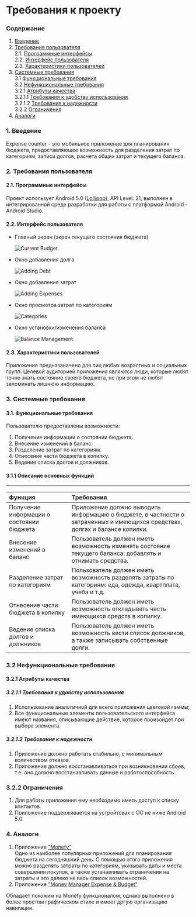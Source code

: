 # Требования к проекту
### Содержание
1. [Введение](#1)
2. [Требования пользователя](#2) <br>
  2.1. [Программные интерфейсы](#2.1) <br>
  2.2. [Интерфейс пользователя](#2.2) <br>
  2.3. [Характеристики пользователей](#2.3) <br>
3. [Системные требования](#3) <br>
  3.1 [Функциональные требования](#3.1) <br>
  3.2 [Нефункциональные требования](#3.2) <br>
    3.2.1 [Атрибуты качества](#3.2.1) <br>
      3.2.1.1 [Требования к удобству использования](#3.2.1.1) <br>
      3.2.1.2 [Требования к надежности](#3.2.1.2) <br>
    3.2.2 [Ограничения](#3.2.2)
 4. [Аналоги](#4) <br>
  
### 1. Введение <a name="1"></a>
Expense counter - это мобильное приложение для планирования бюджета, предоставляющее возможность для разделения затрат по категориям, записи долгов, расчета общих затрат и текущего баланса.
 ### 2. Требования пользователя <a name="2"></a>
#### 2.1. Программные интерфейсы <a name="2.1"></a>
Проект использует Android 5.0 ([Lollipop](https://developer.android.com/reference/android/os/Build.VERSION_CODES.html?hl=ru#LOLLIPOP)), API Level: 21, выполнен в интегрированной среде разработки для работы с платформой Android - Android Studio.
#### 2.2. Интерфейс пользователя <a name="2.2"></a>
- Главный экран (экран текущего состояния бюджета)

  ![Current Budget](https://github.com/SergeiObolevich/ExpenseCounter/blob/master/Resources/Mockups/%D0%93%D0%BB%D0%B0%D0%B2%D0%BD%D1%8B%D0%B9%20%D1%8D%D0%BA%D1%80%D0%B0%D0%BD.png)

- Окно добавления долга

  ![Adding Debt](https://github.com/SergeiObolevich/ExpenseCounter/blob/master/Resources/Mockups/%D0%94%D0%BE%D0%B1%D0%B0%D0%B2%D0%BB%D0%B5%D0%BD%D0%B8%D0%B5%20%D0%B4%D0%BE%D0%BB%D0%B3%D0%B0.png)

- Окно добавления затрат

  ![Adding Expenses](https://github.com/SergeiObolevich/ExpenseCounter/blob/master/Resources/Mockups/%D0%94%D0%BE%D0%B1%D0%B0%D0%B2%D0%BB%D0%B5%D0%BD%D0%B8%D0%B5.png)

- Окно просмотра затрат по категориям

  ![Сategories](https://github.com/SergeiObolevich/ExpenseCounter/blob/master/Resources/Mockups/%D0%9A%D0%B0%D1%82%D0%B5%D0%B3%D0%BE%D1%80%D0%B8%D0%B8.png)

- Окно установки/изменения баланса

  ![Balance Management](https://github.com/SergeiObolevich/ExpenseCounter/blob/master/Resources/Mockups/%D0%A3%D1%81%D1%82%D0%B0%D0%BD%D0%BE%D0%B2%D0%BA%D0%B0-%D0%98%D0%B7%D0%BC%D0%B5%D0%BD%D0%B5%D0%BD%D0%B8%D0%B5%20%D0%B1%D0%B0%D0%BB%D0%B0%D0%BD%D1%81%D0%B0.png)
 #### 2.3. Характеристики пользователей <a name="2.3"></a>
 Приложение предназаначено для лиц любых возрастных и социальных групп. Целевой аудиторией приложения являются люди, которые любят точно знать состояние своего бюджета, но при этом не любят запоминать лишнюю информацию.
 ### 3. Системные требования <a name="3"></a>
 #### 3.1. Функциональные требования <a name="3.1"></a>
Пользователю предоставлены возможности:
  1. Получение информации о состоянии бюджета.
  2. Внесение изменений в баланс.
  3. Разделение затрат по категориям.
  4. Отнесение части бюджета в копилку.
  5. Ведение списка долгов и должников.
  
 #### 3.1.1 Описание основных функций <a name="3.1.1"></a>
 **** 
| Функция | Требования | 
|:---|:---|
| Получение информации о состоянии бюджета | Приложение должно выводить информацию о бюджете, в частности о затраченных и имеющихся средствах, долгах и балансе копилки. |
|  Внесение изменений в баланс | Пользователь должен иметь возможность изменять состояние текущего баланса: добавлять и отнимать средства. |
| Разделение затрат по категориям | Пользователь должен иметь возможность разделять затраты по категориям: еда, одежда, квартплата, учеба и т.д. |
| Отнесение части бюджета в копилку | Пользователь должен иметь возможность откладывать часть имеющихся средств в копилку. |
| Ведение списка долгов и должников | Пользователь должен иметь возможность вести список должников, а также записывать собственные долги.|
 ### 3.2 Нефункциональные требования <a name="3.2"></a>
 #### 3.2.1 Атрибуты качества <a name="3.2.1"></a>
 ##### 3.2.1.1 Требования к удобству использования <a name="3.2.1.1"></a>
1. Использование аналогичной для всего приложения цветовой гаммы;
2. Все функциональные элементы пользовательского интерфейса имеют названия, описывающие действие, которое произойдет при выборе элемента.
 ##### 3.2.1.2 Требования к надежности <a name="3.2.1.2"></a>
1. Приложение должно работать стабильно, с минимальным количеством отказов.
2. Приложение должно восстанавливаться при возникновении сбоев, т.е. оно должно восстанавливать данные и работоспособность.
 ### 3.2.2 Ограничения <a name="3.2.2"></a>
  1. Для работы приложения ему необходимо иметь доступ к списку контактов.
  2. Приложение поддерживается на устройтсвах с ОС не ниже Android 5.0.
 ### 4. Аналоги <a name="4"></a>
  1. Приложение ["Monefy"](https://play.google.com/store/apps/details?id=com.monefy.app.lite)  
  Одно из наиболее популярных приложений для планирования бюджета на сегодняшний день. С помощью этого приложения можно разделять затраты по категориям, указывать даты и места совершения покупок, а также устанавливать ограничения на затраты и это далеко не весь список возможностей.
  2. Приложение ["Money Manager Expense & Budget"](https://play.google.com/store/apps/details?id=com.realbyteapps.moneymanagerfree)
  
  Обладает похожим на Monefy функционалом, однако выполнено в более простом графическом стиле и имеет дргую организацию навигации.
